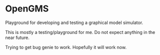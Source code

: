 OpenGMS
=======

Playground for developing and testing a graphical model simulator.

This is mostly a testing/playground for me. Do not expect anything in the near future.

Trying to get bug genie to work. Hopefully it will work now.